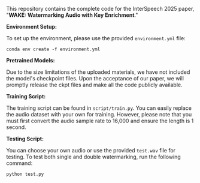This repository contains the complete code for the InterSpeech 2025 paper, "**WAKE: Watermarking Audio with Key Enrichment**."

**Environment Setup:**

To set up the environment, please use the provided `environment.yml` file:

```
conda env create -f environment.yml
```

**Pretrained Models:**

Due to the size limitations of the uploaded materials, we have not included the model's checkpoint files. Upon the acceptance of our paper, we will promptly release the ckpt files and make all the code publicly available.

**Training Script:**

The training script can be found in `script/train.py`. You can easily replace the audio dataset with your own for training. However, please note that you must first convert the audio sample rate to 16,000 and ensure the length is 1 second.

**Testing Script:**

You can choose your own audio or use the provided `test.wav` file for testing. To test both single and double watermarking, run the following command:

```
python test.py
```